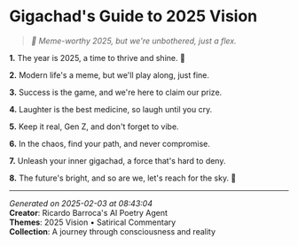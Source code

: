# Gigachad's Guide to 2025 Vision

> *🤣 Meme-worthy 2025, but we're unbothered, just a flex.*

**1.** The year is 2025, a time to thrive and shine. 🌟


**2.** Modern life's a meme, but we'll play along, just fine.


**3.** Success is the game, and we're here to claim our prize.


**4.** Laughter is the best medicine, so laugh until you cry.


**5.** Keep it real, Gen Z, and don't forget to vibe.


**6.** In the chaos, find your path, and never compromise.


**7.** Unleash your inner gigachad, a force that's hard to deny.


**8.** The future's bright, and so are we, let's reach for the sky. 🌌



---

*Generated on 2025-02-03 at 08:43:04*  
**Creator**: Ricardo Barroca's AI Poetry Agent  
**Themes**: 2025 Vision • Satirical Commentary  
**Collection**: A journey through consciousness and reality